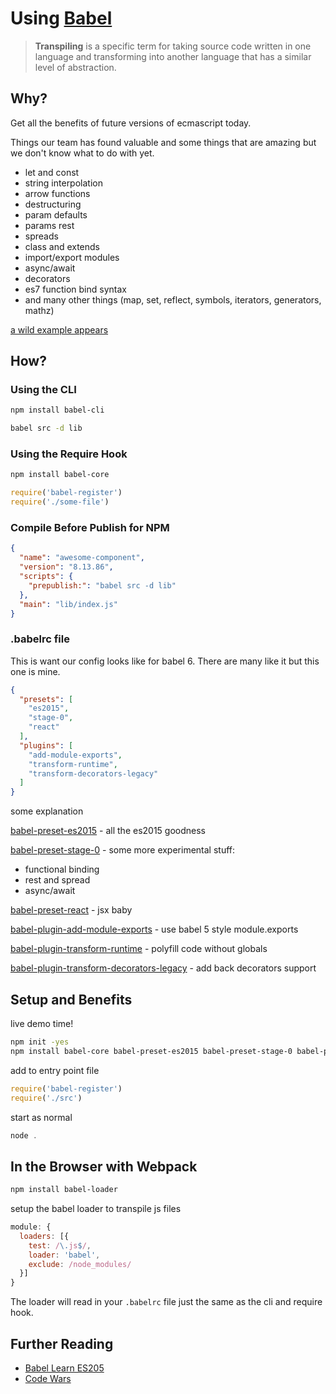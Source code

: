# Using [Babel](https://babeljs.io)

> **Transpiling** is a specific term for taking source code written in one language and transforming into another language that has a similar level of abstraction.

## Why?

Get all the benefits of future versions of ecmascript today.

Things our team has found valuable and some things that are amazing but we don't know what to do with yet.

- let and const
- string interpolation
- arrow functions
- destructuring
- param defaults
- params rest
- spreads
- class and extends
- import/export modules
- async/await
- decorators
- es7 function bind syntax
- and many other things (map, set, reflect, symbols, iterators, generators, mathz)

[a wild example appears](https://github.com/ps-dev/ps-messaging-node/blob/master/src/subscriber.js)

## How?

### Using the CLI

```bash
npm install babel-cli
```

```bash
babel src -d lib
```

### Using the Require Hook

```bash
npm install babel-core
```

```js
require('babel-register')
require('./some-file')
```

### Compile Before Publish for NPM

```json
{
  "name": "awesome-component",
  "version": "8.13.86",
  "scripts": {
    "prepublish:": "babel src -d lib"
  },
  "main": "lib/index.js"
}
```

### .babelrc file

This is want our config looks like for babel 6. There are many like it but this one is mine.

```json
{
  "presets": [
    "es2015",
    "stage-0",
    "react"
  ],
  "plugins": [
    "add-module-exports",
    "transform-runtime",
    "transform-decorators-legacy"
  ]
}
```

some explanation

[babel-preset-es2015](https://www.npmjs.com/package/babel-preset-es2015) - all the es2015 goodness

[babel-preset-stage-0](http://babeljs.io/docs/plugins/preset-stage-0/) - some more experimental stuff:
- functional binding
- rest and spread
- async/await

[babel-preset-react](https://www.npmjs.com/package/babel-preset-react) - jsx baby

[babel-plugin-add-module-exports](https://www.npmjs.com/package/babel-plugin-add-module-exports) - use babel 5 style module.exports

[babel-plugin-transform-runtime](https://www.npmjs.com/package/babel-plugin-transform-runtime) - polyfill code without globals

[babel-plugin-transform-decorators-legacy](https://github.com/loganfsmyth/babel-plugin-transform-decorators-legacy) - add back decorators support

## Setup and Benefits

live demo time!

```bash
npm init -yes
npm install babel-core babel-preset-es2015 babel-preset-stage-0 babel-preset-react babel-plugin-add-module-exports babel-plugin-transform-runtime babel-plugin-transform-decorators-legacy
```

add to entry point file

```js
require('babel-register')
require('./src')
```

start as normal

```js
node .
```

## In the Browser with Webpack

```bash
npm install babel-loader
```

setup the babel loader to transpile js files

```js
module: {
  loaders: [{
    test: /\.js$/,
    loader: 'babel',
    exclude: /node_modules/
  }]
}
```

The loader will read in your `.babelrc` file just the same as the cli and require hook.

## Further Reading

- [Babel Learn ES205](https://babeljs.io/docs/learn-es2015/)
- [Code Wars](http://www.codewars.com/)

